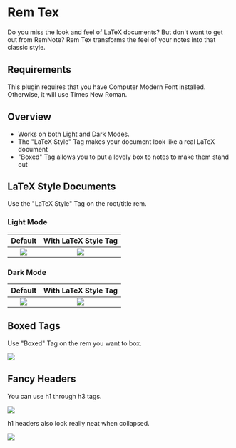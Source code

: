 # Rem Tex
Do you miss the look and feel of LaTeX documents? But don't want to get out from RemNote? 
Rem Tex transforms the feel of your notes into that classic style. 

## Requirements
This plugin requires that you have Computer Modern Font installed. Otherwise, it will use Times New Roman. 

## Overview
- Works on both Light and Dark Modes.
- The "LaTeX Style" Tag makes your document look like a real LaTeX document
- "Boxed" Tag allows you to put a lovely box to notes to make them stand out

## LaTeX Style Documents
Use the "LaTeX Style" Tag on the root/title rem.

### Light Mode
Default                    | With LaTeX Style Tag  
:-------------------------:|:-------------------------:
![](https://raw.githubusercontent.com/mzguntalan/rem-tex/main/imgs/light/default.png)  |  ![](https://raw.githubusercontent.com/mzguntalan/rem-tex/main/imgs/light/latex_style.png)

### Dark Mode
Default                    | With LaTeX Style Tag  
:-------------------------:|:-------------------------:
![](https://raw.githubusercontent.com/mzguntalan/rem-tex/main/imgs/dark/default.png)  |  ![](https://raw.githubusercontent.com/mzguntalan/rem-tex/main/imgs/dark/latex_style.png)

## Boxed Tags
Use "Boxed" Tag on the rem you want to box.

![](https://raw.githubusercontent.com/mzguntalan/rem-tex/main/imgs/common/boxes.png) 

## Fancy Headers
You can use h1 through h3 tags. 

![](https://raw.githubusercontent.com/mzguntalan/rem-tex/main/imgs/common/headings.png)

h1 headers also look really neat when collapsed.

![](https://raw.githubusercontent.com/mzguntalan/rem-tex/main/imgs/common/collapsed_headings.png) 
